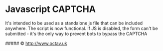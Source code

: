 # Javascript CAPTCHA

It's intended to be used as a standalone js file that can be included anywhere.
The script is now functional.
If JS is disabled, the form can't be submitted - it's the only way to prevent bots to bypass the CAPTCHA

##### &copy; http://www.octav.uk